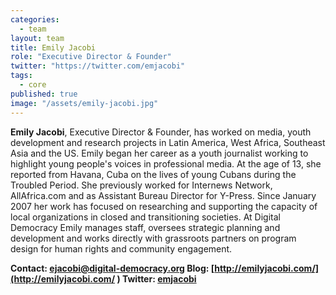```yaml
---
categories: 
  - team
layout: team
title: Emily Jacobi
role: "Executive Director & Founder"
twitter: "https://twitter.com/emjacobi"
tags: 
  - core
published: true
image: "/assets/emily-jacobi.jpg"
---
```


**Emily Jacobi**, Executive Director & Founder, has worked on media, youth development and research projects in Latin America, West Africa, Southeast Asia and the US. Emily began her career as a youth journalist working to highlight young people's voices in professional media. At the age of 13, she reported from Havana, Cuba on the lives of young Cubans during the Troubled Period. She previously worked for Internews Network, AllAfrica.com and as Assistant Bureau Director for Y-Press. Since January 2007 her work has focused on researching and supporting the capacity of local organizations in closed and transitioning societies. At Digital Democracy Emily manages staff, oversees strategic planning and development and works directly with grassroots partners on program design for human rights and community engagement.

**Contact: [ejacobi@digital-democracy.org](mailto:ejacobi@digital-democracy.org) 
Blog: [http://emilyjacobi.com/](http://emilyjacobi.com/ )
Twitter: [emjacobi](https://twitter.com/emjacobi)**